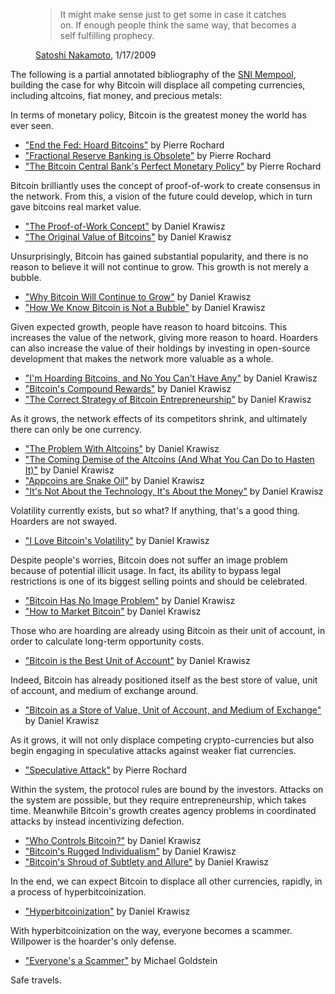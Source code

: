<figure>
  <blockquote>
    <p>It might make sense just to get some in case it catches on. If enough people think the same way, that becomes a self fulfilling prophecy.</p>
  </blockquote>
  
  <figcaption><a href="/satoshi/emails/cryptography/17/">Satoshi Nakamoto</a>, 1/17/2009</figcaption>
</figure>

The following is a partial annotated bibliography of the [SNI Mempool](/mempool/), building the case for why Bitcoin will displace all competing currencies, including altcoins, fiat money, and precious metals:

In terms of monetary policy, Bitcoin is the greatest money the world has ever seen.

- ["End the Fed: Hoard Bitcoins"](/mempool/end-the-fed-hoard-bitcoins) by Pierre Rochard
- ["Fractional Reserve Banking is Obsolete"](/mempool/fractional-reserve-banking-is-obsolete) by Pierre Rochard
- ["The Bitcoin Central Bank's Perfect Monetary Policy"](/mempool/the-bitcoin-central-banks-perfect-monetary-policy) by Pierre Rochard

Bitcoin brilliantly uses the concept of proof-of-work to create consensus in the network. From this, a vision of the future could develop, which in turn gave bitcoins real market value.

- ["The Proof-of-Work Concept"](/mempool/the-proof-of-work-concept) by Daniel Krawisz
- ["The Original Value of Bitcoins"](/mempool/the-original-value-of-bitcoins) by Daniel Krawisz

Unsurprisingly, Bitcoin has gained substantial popularity, and there is no reason to believe it will not continue to grow. This growth is not merely a bubble.

- ["Why Bitcoin Will Continue to Grow"](/mempool/why-bitcoin-will-continue-to-grow) by Daniel Krawisz
- ["How We Know Bitcoin is Not a Bubble"](/mempool/how-we-know-bitcoin-is-not-a-bubble) by Daniel Krawisz

Given expected growth, people have reason to hoard bitcoins. This increases the value of the network, giving more reason to hoard. Hoarders can also increase the value of their holdings by investing in open-source development that makes the network more valuable as a whole.

- ["I'm Hoarding Bitcoins, and No You Can't Have Any"](/mempool/im-hoarding-bitcoins-and-no-you-cant-have-any) by Daniel Krawisz
- ["Bitcoin's Compound Rewards"](/mempool/bitcoins-compound-rewards) by Daniel Krawisz
- ["The Correct Strategy of Bitcoin Entrepreneurship"](/mempool/the-correct-strategy-of-bitcoin-entrepreneurship) by Daniel Krawisz

As it grows, the network effects of its competitors shrink, and ultimately there can only be one currency.

- ["The Problem With Altcoins"](/mempool/the-problem-with-altcoins) by Daniel Krawisz
- ["The Coming Demise of the Altcoins (And What You Can Do to Hasten It)"](/mempool/the-coming-demise-of-altcoins) by Daniel Krawisz
- ["Appcoins are Snake Oil"](/mempool/appcoins-are-snake-oil) by Daniel Krawisz
- ["It's Not About the Technology, It's About the Money"](/mempool/its-not-about-the-technology-its-about-the-money) by Daniel Krawisz

Volatility currently exists, but so what? If anything, that's a good thing. Hoarders are not swayed.

- ["I Love Bitcoin's Volatility"](/mempool/i-love-bitcoins-volatility) by Daniel Krawisz

Despite people's worries, Bitcoin does not suffer an image problem because of potential illicit usage. In fact, its ability to bypass legal restrictions is one of its biggest selling points and should be celebrated.

- ["Bitcoin Has No Image Problem"](/mempool/bitcoin-has-no-image-problem) by Daniel Krawisz
- ["How to Market Bitcoin"](/mempool/how-to-market-bitcoin) by Daniel Krawisz

Those who are hoarding are already using Bitcoin as their unit of account, in order to calculate long-term opportunity costs.

- ["Bitcoin is the Best Unit of Account"](/mempool/bitcoin-is-the-best-unit-of-account) by Daniel Krawisz

Indeed, Bitcoin has already positioned itself as the best store of value, unit of account, and medium of exchange around.

- ["Bitcoin as a Store of Value, Unit of Account, and Medium of Exchange"](/mempool/bitcoin-as-a-store-of-value-unit-of-account-and-medium-of-exchange) by Daniel Krawisz

As it grows, it will not only displace competing crypto-currencies but also begin engaging in speculative attacks against weaker fiat currencies.

- ["Speculative Attack"](/mempool/speculative-attack) by Pierre Rochard

Within the system, the protocol rules are bound by the investors. Attacks on the system are possible, but they require entrepreneurship, which takes time. Meanwhile Bitcoin's growth creates agency problems in coordinated attacks by instead incentivizing defection.

- ["Who Controls Bitcoin?"](/mempool/who-controls-bitcoin) by Daniel Krawisz
- ["Bitcoin's Rugged Individualism"](/mempool/bitcoins-rugged-individualism) by Daniel Krawisz
- ["Bitcoin's Shroud of Subtlety and Allure"](/mempool/bitcoins-shroud-of-subtlety-and-allure) by Daniel Krawisz

In the end, we can expect Bitcoin to displace all other currencies, rapidly, in a process of hyperbitcoinization.

- ["Hyperbitcoinization"](/mempool/hyperbitcoinization) by Daniel Krawisz

With hyperbitcoinization on the way, everyone becomes a scammer. Willpower is the hoarder's only defense.

- ["Everyone's a Scammer"](/mempool/everyones-a-scammer) by Michael Goldstein

Safe travels.
